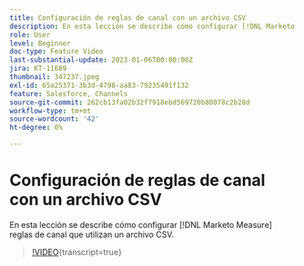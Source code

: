 ```yaml
---
title: Configuración de reglas de canal con un archivo CSV
description: En esta lección se describe cómo configurar [!DNL Marketo Measure] reglas de canal que utilizan un archivo CSV.
role: User
level: Beginner
doc-type: Feature Video
last-substantial-update: 2023-01-06T00:00:00Z
jira: KT-11689
thumbnail: 347237.jpeg
exl-id: 65a25371-3b3d-4798-aa83-79235491f132
feature: Salesforce, Channels
source-git-commit: 262cb13fa02b32f7918ebd569720b80078c2b28d
workflow-type: tm+mt
source-wordcount: '42'
ht-degree: 0%

---
```


# Configuración de reglas de canal con un archivo CSV

En esta lección se describe cómo configurar [!DNL Marketo Measure] reglas de canal que utilizan un archivo CSV.

>[!VIDEO](https://video.tv.adobe.com/v/347237/?learn=on){transcript=true}
